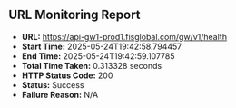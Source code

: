 ## URL Monitoring Report

- **URL:** https://api-gw1-prod1.fisglobal.com/gw/v1/health
- **Start Time:** 2025-05-24T19:42:58.794457
- **End Time:** 2025-05-24T19:42:59.107785
- **Total Time Taken:** 0.313328 seconds
- **HTTP Status Code:** 200
- **Status:** Success
- **Failure Reason:** N/A
